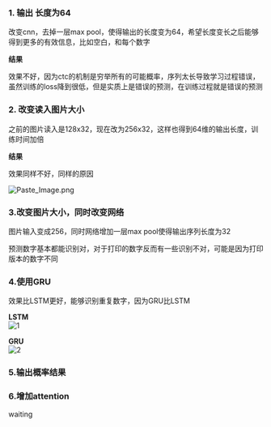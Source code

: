 ### 1. 输出 长度为64
改变cnn，去掉一层max pool，使得输出的长度变为64，希望长度变长之后能够得到更多的有效信息，比如空白，和每个数字

**结果**

效果不好，因为ctc的机制是穷举所有的可能概率，序列太长导致学习过程错误，虽然训练的loss降到很低，但是实质上是错误的预测，在训练过程就是错误的预测

### 2. 改变读入图片大小
之前的图片读入是128x32，现在改为256x32，这样也得到64维的输出长度，训练时间加倍

**结果**

效果同样不好，同样的原因

![Paste_Image.png](http://upload-images.jianshu.io/upload_images/3623720-11f1404370062589.png?imageMogr2/auto-orient/strip%7CimageView2/2/w/1240)

### 3.改变图片大小，同时改变网络
图片输入变成256，同时网络增加一层max pool使得输出序列长度为32

预测数字基本都能识别对，对于打印的数字反而有一些识别不对，可能是因为打印版本的数字不同

### 4.使用GRU
效果比LSTM更好，能够识别重复数字，因为GRU比LSTM

**LSTM**  
![1](http://upload-images.jianshu.io/upload_images/3623720-052d62685cf93eb4.png?imageMogr2/auto-orient/strip%7CimageView2/2/w/1240)

**GRU**  
![2](http://upload-images.jianshu.io/upload_images/3623720-c25c7163e1107c6e.png?imageMogr2/auto-orient/strip%7CimageView2/2/w/1240)


### 5.输出概率结果



### 6.增加attention
waiting
